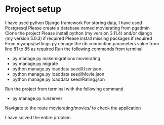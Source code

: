 # Project setup
I have used python Django framework
For storing data, I have used Postgresql
Please create a database named movierating from pgadmin
Clone the project
Please install python (my version 3.11.4) and/or django (my version 5.0.3) if required
Please install missing packages if required
From myapps/settings.py chnage the db connection parameters value from line 81 to 85 as required
Run the following commands from terminal
 - py manage.py makemigrations movierating
 - py manage.py migrate
 - python manage.py loaddata seed/User.json
 - python manage.py loaddata seed/Movie.json
 - python manage.py loaddata seed/Rating.json

Run the project from terminal with the following command
 - py manage.py runserver

Navigate to the route movierating/movies/ to check the application

I have solved the entire problem
